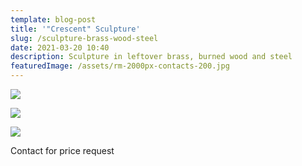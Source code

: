 ```yaml
---
template: blog-post
title: '"Crescent" Sculpture'
slug: /sculpture-brass-wood-steel
date: 2021-03-20 10:40
description: Sculpture in leftover brass, burned wood and steel
featuredImage: /assets/rm-2000px-contacts-200.jpg
---
```

![](/assets/rm-2000px-contacts-200.jpg)

![](/assets/rm-2000px-contacts-197.jpg)

![](/assets/rm-2000px-contacts-206.jpg)

Contact for price request